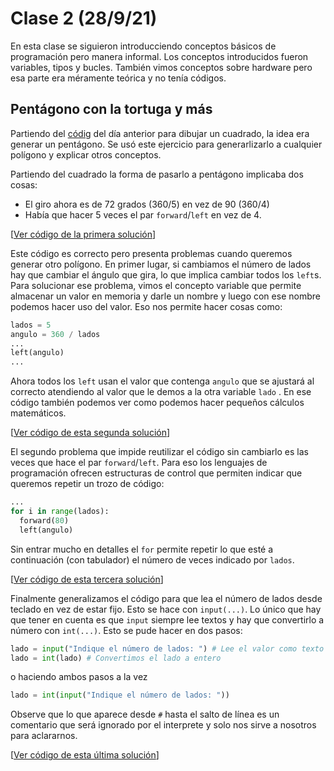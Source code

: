 # Clase 2 (28/9/21)

En esta clase se siguieron introducciendo conceptos básicos de programación pero manera informal. Los conceptos introducidos fueron variables, tipos y bucles. También vimos conceptos sobre hardware pero esa parte era méramente teórica y no tenía códigos.

## Pentágono con la tortuga y más 

Partiendo del [códig](clase1.md#ejercicio-de-robot-tortuga-ii-en-python) del día anterior para dibujar un cuadrado, la idea era generar un pentágono. Se usó este ejercicio para generarlizarlo a cualquier polígono y explicar otros conceptos.

Partiendo del cuadrado la forma de pasarlo a pentágono implicaba dos cosas:
* El giro ahora es de 72 grados (360/5) en vez de 90 (360/4)
* Había que hacer 5 veces el par `forward`/`left` en vez de 4.

[[Ver código de la primera solución](t2e3a.py)]

Este código es correcto pero presenta problemas cuando queremos generar otro polígono. En primer lugar, si cambiamos el número de lados hay que cambiar el ángulo que gira, lo que implica cambiar todos los `left`s. Para solucionar ese problema, vimos el concepto variable que permite almacenar un valor en memoria y darle un nombre y luego con ese nombre podemos hacer uso del valor. Eso nos permite hacer cosas como:

```python
lados = 5
angulo = 360 / lados
...
left(angulo)
...
```

Ahora todos los `left` usan el valor que contenga `angulo` que se ajustará al correcto atendiendo al valor que le demos a la otra variable `lado` . En ese código también podemos ver como podemos hacer pequeños cálculos matemáticos.

[[Ver código de esta segunda solución](t2e3b.py)]

El segundo problema que impide reutilizar el código sin cambiarlo es las veces que hace el par `forward`/`left`. Para eso los lenguajes de programación ofrecen estructuras de control que permiten indicar que queremos repetir un trozo de código:

```python
...
for i in range(lados):
  forward(80)
  left(angulo)
````

Sin entrar mucho en detalles el `for` permite repetir lo que esté a continuación (con tabulador) el número de veces indicado por `lados`.

[[Ver código de esta tercera solución](t2e3c.py)]

Finalmente generalizamos el código para que lea el número de lados desde teclado en vez de estar fijo. Esto se hace con `input(...)`. Lo único que hay que tener en cuenta es que `input` siempre lee textos y hay que convertirlo a número con `int(...)`. Esto se pude hacer en dos pasos:

```python
lado = input("Indique el número de lados: ") # Lee el valor como texto
lado = int(lado) # Convertimos el lado a entero
```
o haciendo ambos pasos a la vez
```python
lado = int(input("Indique el número de lados: "))
```

Observe que lo que aparece desde `#` hasta el salto de línea es un comentario que será ignorado por el interprete y solo nos sirve a nosotros para aclararnos.

[[Ver código de esta última solución](t2e3d.py)]
